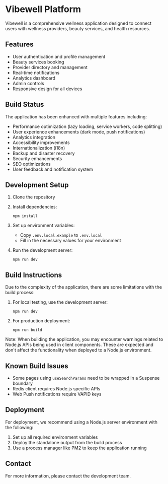 # Vibewell Platform

Vibewell is a comprehensive wellness application designed to connect users with wellness providers, beauty services, and health resources.

## Features

- User authentication and profile management
- Beauty services booking
- Provider directory and management
- Real-time notifications
- Analytics dashboard
- Admin controls
- Responsive design for all devices

## Build Status

The application has been enhanced with multiple features including:

- Performance optimization (lazy loading, service workers, code splitting)
- User experience enhancements (dark mode, push notifications)
- Analytics integration
- Accessibility improvements
- Internationalization (i18n)
- Backup and disaster recovery
- Security enhancements
- SEO optimizations
- User feedback and notification system

## Development Setup

1. Clone the repository
2. Install dependencies:
   ```
   npm install
   ```
3. Set up environment variables:
   - Copy `.env.local.example` to `.env.local`
   - Fill in the necessary values for your environment

4. Run the development server:
   ```
   npm run dev
   ```

## Build Instructions

Due to the complexity of the application, there are some limitations with the build process:

1. For local testing, use the development server:
   ```
   npm run dev
   ```

2. For production deployment:
   ```
   npm run build
   ```

Note: When building the application, you may encounter warnings related to Node.js APIs being used in client components. These are expected and don't affect the functionality when deployed to a Node.js environment.

## Known Build Issues

- Some pages using `useSearchParams` need to be wrapped in a Suspense boundary
- Redis client requires Node.js specific APIs
- Web Push notifications require VAPID keys

## Deployment

For deployment, we recommend using a Node.js server environment with the following:

1. Set up all required environment variables
2. Deploy the standalone output from the build process
3. Use a process manager like PM2 to keep the application running

## Contact

For more information, please contact the development team.